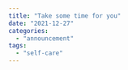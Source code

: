 ```yaml
---
title: "Take some time for you"
date: "2021-12-27"
categories: 
  - "announcement"
tags: 
  - "self-care"
---
```



